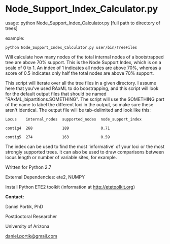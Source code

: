 # Node_Support_Index_Calculator.py

usage: python Node_Support_Index_Calculator.py [full path to directory of trees]

example:

`python Node_Support_Index_Calculator.py user/bin/TreeFiles`

Will calculate how many nodes of the total internal nodes of a bootstrapped
tree are above 70% support. This is the Node Support Index, which is on
a scale of 0 to 1. An index of 1 indicates all nodes are above 70%, whereas
a score of 0.5 indicates only half the total nodes are above 70% support.


This script will iterate over all the tree files in a given directory.
I assume here that you've used RAxML to do boostrapping, and this script
will look for the default output files that should be named
"RAxML_bipartitions.SOMETHING". The script will use the SOMETHING part of
the name to label the different loci in the output, so make sure these aren't
identical. The output file will be tab-delimited and look like this:

```
Locus    internal_nodes  supported_nodes  node_support_index

contig4  268             189              0.71

contig5  274             163              0.59
```

The index can be used to find the most 'informative' of your loci or
the most strongly supported trees. It can also be used to draw comparisons 
between locus length or number of variable sites, for example. 

Written for Python 2.7

External Dependencies: ete2, NUMPY

Install Python ETE2 toolkit (information at http://etetoolkit.org) 
 
 
**Contact:**

Daniel Portik, PhD

Postdoctoral Researcher

University of Arizona

daniel.portik@gmail.com
